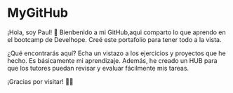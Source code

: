 # MyGitHub
¡Hola, soy Paul! 👋
Bienbenido a mi GitHub,aqui comparto lo que aprendo en el bootcamp de Develhope. 
Creé este portafolio para tener todo a la vista.

¿Qué encontrarás aquí?
Echa un vistazo a los ejercicios y proyectos que he hecho.
Es básicamente mi aprendizaje. Además, he creado un HUB para que los tutores puedan revisar y evaluar fácilmente mis tareas.

¡Gracias por visitar! 👋🚀
